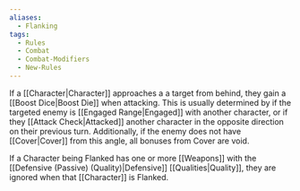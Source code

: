 ```yaml
---
aliases:
  - Flanking
tags:
  - Rules
  - Combat
  - Combat-Modifiers
  - New-Rules
---
```

If a [[Character|Character]] approaches a a target from behind, they gain a [[Boost Dice|Boost Die]] when attacking. This is usually determined by if the targeted enemy is [[Engaged Range|Engaged]] with another character, or if they [[Attack Check|Attacked]] another character in the opposite direction on their previous turn. Additionally, if the enemy does not have [[Cover|Cover]] from this angle, all bonuses from Cover are void.

If a Character being Flanked has one or more [[Weapons]] with the [[Defensive (Passive) (Quality)|Defensive]] [[Qualities|Quality]], they are ignored when that [[Character]] is Flanked.
